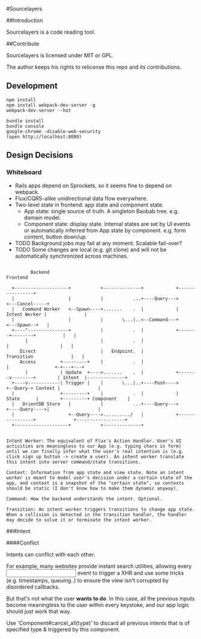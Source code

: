 #Sourcelayers

##Introduction

Sourcelayers is a code reading tool.

##Contribute

Sourcelayers is licensed under MIT or GPL.

The author keeps his rights to relicense this repo and its contributions.

## Development

```
npm install
npm install webpack-dev-server -g
webpack-dev-server --hot

bundle install
bundle console
google-chrome -disable-web-security
(open http://localhost:8080)

```

## Design Decisions

### Whiteboard

 - Rails apps depend on Sprockets, so it seems fine to depend on webpack.
 - Flux/CQRS-alike unidirectional data flow everywhere.
 - Two-level state in frontend: app state and component state.
   - App state: single source of truth. A singleton Baobab tree.
     e.g. domain model.
   - Component state: display state. Internal states are set by UI events or automatically inferred from
   App state by component.
     e.g. form content, button down/up.
 - TODO Background jobs may fail at any moment. Scalable fail-over?
 - TODO Some changes are local (e.g. git clone) and will not be automatically synchronized across machines.

```

         Backend                                                               Frontend

  +--------------------+           +--------------+            +----------------+
  |                    |           |           ...+----Query--->                <---Cancel-----+
  |   Command Worker   <--Spawn----+.......    .  |            |  Intent Worker |              |
  |                    |           |       \...|..<--Command---+                <---Spawn--+   |
  +----^---------------+           |           .  |            +-------+--------+          |   |
       |                           |           .  |                    |                   |   |
     Direct                        |   Endpoint.  |                Transition              |   |
     Access         +---------+    |           .  |                    |                 +-+---+---+
       |            | Update  +---->.......    .  |            +-------v--------+        | Intent  |--------------+
  +----v------------| Trigger |    |       \...|..+----Push---->                +--Query-> Context |              |
  |                 +---------+    |           .  |            |     State      |        +---------+ Component    |
  |   OrientDB Store   |           |           ...+----Query--->                +----Query---->|                  |
  |                    +--Query---->........../   |            +----------------+              +------------------+
  +--------------------+           +--------------+


Intent Worker: The equivalent of Flux's Action Handler. User's UI activities are meaningless to our App (e.g. typing chars in form) until we can finally infer what the user's real intention is (e.g. click sign up button -> create a user). An intent worker translate this intent into server command/state transitions.

Context: Information from app state and view state. Note an intent worker is meant to model user's decision under a certain state of the app, and context is a snapshot of the "certain state", so contexts should be static (I don't know how to make them dynamic anyway).

Command: How the backend understands the intent. Optional.

Transition: An intent worker triggers transitions to change app state. When a collision is detected in the transition handler, the handler may decide to solve it or terminate the intent worker.

```
###Intent

####Conflict

Intents can conflict with each other.

For example, many websites provide instant search utilities, allowing every <input/> event to trigger a XHR and use some tricks (e.g. timestamps, queuing..) to ensure the view isn't corrupted by disordered callbacks.

But that's not what the user **wants to do**. In this case, all the previous inputs become meaningless to the user within every keystoke, and our app logic should just work that way.

Use 'Component#cancel_all(type)' to discard all previous intents that is of specified type & triggered by this component.
